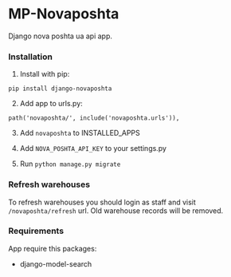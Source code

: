 # MP-Novaposhta

Django nova poshta ua api app.

### Installation

1) Install with pip:

```
pip install django-novaposhta
```

2) Add app to urls.py:

```
path('novaposhta/', include('novaposhta.urls')),
```

3) Add `novaposhta` to INSTALLED_APPS

4) Add `NOVA_POSHTA_API_KEY` to your settings.py

5) Run `python manage.py migrate`

### Refresh warehouses
To refresh warehouses you should login as staff and visit
`/novaposhta/refresh` url.
Old warehouse records will be removed.

### Requirements

App require this packages:

* django-model-search
